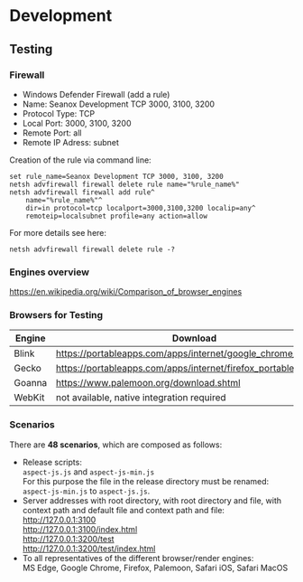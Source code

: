 # Development

## Testing

### Firewall

- Windows Defender Firewall (add a rule)
- Name: Seanox Development TCP 3000, 3100, 3200
- Protocol Type: TCP
- Local Port: 3000, 3100, 3200
- Remote Port: all
- Remote IP Adress: subnet

Creation of the rule via command line:

```
set rule_name=Seanox Development TCP 3000, 3100, 3200
netsh advfirewall firewall delete rule name="%rule_name%"
netsh advfirewall firewall add rule^
    name="%rule_name%"^
    dir=in protocol=tcp localport=3000,3100,3200 localip=any^
    remoteip=localsubnet profile=any action=allow
```

For more details see here:

```
netsh advfirewall firewall delete rule -?
```

### Engines overview

https://en.wikipedia.org/wiki/Comparison_of_browser_engines

### Browsers for Testing

| Engine | Download                                                      |
| ------ | ------------------------------------------------------------- | 
| Blink  | https://portableapps.com/apps/internet/google_chrome_portable |
| Gecko  | https://portableapps.com/apps/internet/firefox_portable       |
| Goanna | https://www.palemoon.org/download.shtml                       |
| WebKit | not available, native integration required                    |

### Scenarios

There are __48 scenarios__, which are composed as follows:

- Release scripts:  
 `aspect-js.js` and `aspect-js-min.js`  
  For this purpose the file in the release directory must be renamed:
  `aspect-js-min.js` to `aspect-js.js`.
- Server addresses with root directory, with root directory and file, with
  context path and default file and context path and file:  
  http://127.0.0.1:3100  
  http://127.0.0.1:3100/index.html  
  http://127.0.0.1:3200/test  
  http://127.0.0.1:3200/test/index.html  
- To all representatives of the different browser/render engines:  
  MS Edge, Google Chrome, Firefox, Palemoon, Safari iOS, Safari MacOS
